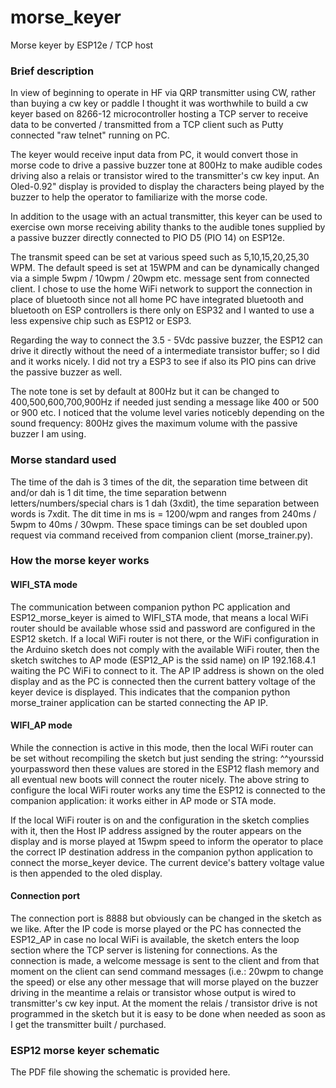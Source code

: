 # morse_keyer
 Morse keyer by ESP12e / TCP host
### Brief description
In view of beginning to operate in HF via QRP transmitter using CW, rather than buying a cw key or paddle I thought it was worthwhile to build a cw keyer based on 8266-12 microcontroller hosting a TCP server to receive data to be converted / transmitted from a TCP client such as Putty connected "raw telnet" running on PC. 

The keyer would receive input data from PC, it would convert those in morse code to drive a passive buzzer tone at 800Hz to make audible codes driving also a relais or transistor wired to the transmitter's cw key input. An Oled-0.92" display is provided to display the characters being played by the buzzer to help the operator to familiarize with the morse code.

In addition to the usage with an actual transmitter, this keyer can be used to exercise own morse receiving ability thanks to the audible tones supplied by a passive buzzer directly connected to PIO D5 (PIO 14) on ESP12e.

The transmit speed can be set at various speed such as 5,10,15,20,25,30 WPM. The default speed is set at 15WPM and can be dynamically changed via a simple 5wpm / 10wpm / 20wpm etc. message sent from connected client. I chose to use the home WiFi network to support the connection in place of bluetooth since not all home PC have integrated bluetooth and bluetooth on ESP controllers is there only on ESP32 and I wanted to use a less expensive chip such as ESP12 or ESP3.

Regarding the way to connect the 3.5 - 5Vdc passive buzzer, the ESP12 can drive it directly without the need of a intermediate transistor buffer; so I did and it works nicely. I did not try a ESP3 to see if also its PIO pins can drive the passive buzzer as well.

The note tone is set by default at 800Hz but it can be changed to 400,500,600,700,900Hz if needed just sending a message like 400 or 500 or 900 etc. I noticed that the volume level varies noticebly depending on the sound frequency: 800Hz gives the maximum volume with the passive buzzer I am using.


### Morse standard used
The time of the dah is 3 times of the dit, the separation time between dit and/or dah is 1 dit time, the time separation betwenn letters/numbers/special chars is 1 dah (3xdit), the time separation between words is 7xdit. The dit time in ms is = 1200/wpm and ranges from 240ms / 5wpm to 40ms / 30wpm. These space timings can be set doubled upon request via command received from companion client (morse_trainer.py).


### How the morse keyer works
#### WIFI_STA mode
The communication between companion python PC application and ESP12_morse_keyer is aimed to WIFI_STA mode, that means a local WiFi router should be available whose ssid and password are configured in the ESP12 sketch. If a local WiFi router is not there, or the WiFi configuration in the Arduino sketch does not comply with the available WiFi router, then the sketch switches to AP mode (ESP12_AP is the ssid name) on IP 192.168.4.1 waiting the PC WiFi to connect to it. The AP IP address is shown on the oled display and as the PC is connected then the current battery voltage of the keyer device is displayed. This indicates that the companion python morse_trainer application can be started connecting the AP IP.

#### WIFI_AP mode
While the connection is active in this mode, then the local WiFi router can be set without recompiling the sketch but just sending the string: ^^yourssid yourpassword then these values are stored in the ESP12 flash memory and all eventual new boots will connect the router nicely.
The above string to configure the local WiFi router works any time the ESP12 is connected to the companion application: it works either in AP mode or STA mode.

If the local WiFi router is on and the configuration in the sketch complies with it, then the Host IP address assigned by the router appears on the display and is morse played at 15wpm speed to inform the operator to place the correct IP destination address in the companion python application to connect the morse_keyer device. The current device's battery voltage value is then appended to the oled display.

#### Connection port
The connection port is 8888 but obviously can be changed in the sketch as we like. After the IP code is morse played or the PC has connected the ESP12_AP in case no local WiFi is available, the sketch enters the loop section where the TCP server is listening for connections. As the connection is made, a welcome message is sent to the client and from that moment on the client can send command messages (i.e.: 20wpm to change the speed) or else any other message that will morse played on the buzzer driving in the meantime a relais or transistor whose output is wired to transmitter's cw key input. At the moment the relais / transistor drive is not programmed in the sketch but it is easy to be done when needed as soon as I get the transmitter built / purchased.

### ESP12 morse keyer schematic
The PDF file showing the schematic is provided here.
